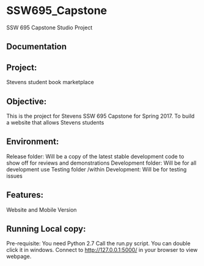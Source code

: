# SSW695_Capstone
SSW 695 Capstone Studio Project

**Documentation**
-------------

Project:
--------
  Stevens student book marketplace

Objective:
----------
  This is the project for Stevens SSW 695 Capstone for Spring 2017. To build a website that allows Stevens students
  
Environment:
----------
  Release folder: Will be a copy of the latest stable development code to show off for reviews and demonstrations
  Development folder: Will be for all development use
  Testing folder /within Development: Will be for testing issues

Features:
---------
  Website and Mobile Version

Running Local copy:
---------
  Pre-requisite: You need Python 2.7
  Call the run.py script. You can double click it in windows.
  Connect to http://127.0.0.1:5000/ in your browser to view webpage.
